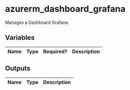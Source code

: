 # azurerm_dashboard_grafana

Manages a Dashboard Grafana.

## Variables

| Name | Type | Required? |  Description |
| ---- | ---- | --------- |  ----------- |



## Outputs

| Name | Type | Description |
| ---- | ---- | --------- | 